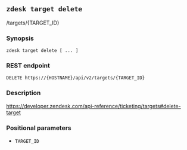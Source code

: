 ## `zdesk target delete`

/targets/{TARGET_ID}

### Synopsis

    zdesk target delete [ ... ]

### REST endpoint

    DELETE https://{HOSTNAME}/api/v2/targets/{TARGET_ID}

### Description

https://developer.zendesk.com/api-reference/ticketing/targets#delete-target

### Positional parameters

* `TARGET_ID`

